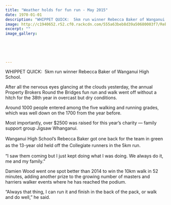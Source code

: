 ```yaml
---
title: "Weather holds for fun run - May 2015"
date: 1970-01-01
description: "WHIPPET QUICK:  5km run winner Rebecca Baker of Wanganui High School, Wanganui Chronicle article on 18/5/15..."
image: http://c1940652.r52.cf0.rackcdn.com/555a63beb8d39a50680003f7/RebeccaBaker,fun-run-18.5.15.jpg
excerpt: ""
image_gallery:
    
    
    
    
    
---
```


<p>WHIPPET QUICK: &nbsp;5km run winner Rebecca Baker of Wanganui High School.</p>
<p>After all the nervous eyes glancing at the clouds yesterday, the annual Property Brokers Round the Bridges fun run and walk went off without a hitch for the 38th year in overcast but dry conditions.</p>
<p>Around 1000 people entered among the five walking and running grades, which was well down on the 1700 from the year before.</p>
<p>Most importantly, over $2500 was raised for this year&rsquo;s charity &mdash; family support group Jigsaw Whanganui.</p>
<p><span style="line-height: 1.5;">Wanganui High School&rsquo;s Rebecca Baker got one back for the team in green as the 13-year old held off the Collegiate runners in the 5km run.</span></p>
<p>&ldquo;I saw them coming but I just kept doing what I was doing. We always do it, me and my family.&rdquo;</p>
<p>Damien Wood went one spot better than 2014 to win the 10km walk in 52 minutes, adding another prize to the growing number of masters and harriers walker events where he has reached the podium.</p>
<p>&ldquo;Always that thing, I can run it and finish in the back of the pack, or walk and do well,&rdquo; he said.</p>

